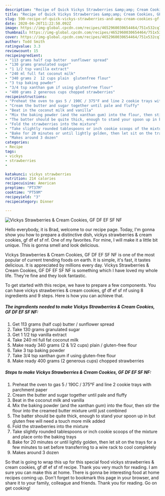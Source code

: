 ```yaml
---
description: "Recipe of Quick Vickys Strawberries &amp;amp; Cream Cookies, GF DF EF SF NF"
title: "Recipe of Quick Vickys Strawberries &amp;amp; Cream Cookies, GF DF EF SF NF"
slug: 590-recipe-of-quick-vickys-strawberries-and-amp-cream-cookies-gf-df-ef-sf-nf
date: 2020-04-26T11:22:50.092Z
image: https://img-global.cpcdn.com/recipes/4652960030654464/751x532cq70/vickys-strawberries-cream-cookies-gf-df-ef-sf-nf-recipe-main-photo.jpg
thumbnail: https://img-global.cpcdn.com/recipes/4652960030654464/751x532cq70/vickys-strawberries-cream-cookies-gf-df-ef-sf-nf-recipe-main-photo.jpg
cover: https://img-global.cpcdn.com/recipes/4652960030654464/751x532cq70/vickys-strawberries-cream-cookies-gf-df-ef-sf-nf-recipe-main-photo.jpg
author: Todd Smith
ratingvalue: 3.3
reviewcount: 15
recipeingredient:
- "113 grams half cup butter  sunflower spread"
- "130 grams granulated sugar"
- "1 1/2 tsp vanilla extract"
- "240 ml full fat coconut milk"
- "340 grams 2  12 cups plain  glutenfree flour"
- "3 tsp baking powder"
- "3/4 tsp xanthan gum if using glutenfree flour"
- "400 grams 2 generous cups chopped strawberries"
recipeinstructions:
- "Preheat the oven to gas 5 / 190C / 375°F and line 2 cookie trays with parchment paper"
- "Cream the butter and sugar together until pale and fluffy"
- "Beat in the coconut milk and vanilla"
- "Mix the baking powder (and the xanthan gum) into the flour, then stir the flour into the creamed butter mixture until just combined"
- "The batter should be quite thick, enough to stand your spoon up in but gluten free will need a touch more milk added"
- "Fold the strawberries into the mixture"
- "Take slightly rounded tablespoons or inch cookie scoops of the mixture and place onto the baking trays"
- "Bake for 20 minutes or until lightly golden, then let sit on the trays for a few minutes to set before transferring to a wire rack to cool completely"
- "Makes around 3 dozen"
categories:
- Recipe
tags:
- vickys
- strawberries
- 

katakunci: vickys strawberries  
nutrition: 214 calories
recipecuisine: American
preptime: "PT37M"
cooktime: "PT59M"
recipeyield: "3"
recipecategory: Dinner

---
```



![Vickys Strawberries &amp; Cream Cookies, GF DF EF SF NF](https://img-global.cpcdn.com/recipes/4652960030654464/751x532cq70/vickys-strawberries-cream-cookies-gf-df-ef-sf-nf-recipe-main-photo.jpg)

Hello everybody, it is Brad, welcome to our recipe page. Today, I'm gonna show you how to prepare a distinctive dish, vickys strawberries &amp; cream cookies, gf df ef sf nf. One of my favorites. For mine, I will make it a little bit unique. This is gonna smell and look delicious.



Vickys Strawberries &amp; Cream Cookies, GF DF EF SF NF is one of the most popular of current trending foods on earth. It is simple, it's fast, it tastes delicious. It is appreciated by millions every day. Vickys Strawberries &amp; Cream Cookies, GF DF EF SF NF is something which I have loved my whole life. They're fine and they look fantastic.


To get started with this recipe, we have to prepare a few components. You can have vickys strawberries &amp; cream cookies, gf df ef sf nf using 8 ingredients and 9 steps. Here is how you can achieve that.

<!--inarticleads1-->

##### The ingredients needed to make Vickys Strawberries &amp; Cream Cookies, GF DF EF SF NF:

1. Get 113 grams (half cup) butter / sunflower spread
1. Take 130 grams granulated sugar
1. Get 1 1/2 tsp vanilla extract
1. Take 240 ml full fat coconut milk
1. Make ready 340 grams (2 &amp; 1/2 cups) plain / gluten-free flour
1. Take 3 tsp baking powder
1. Take 3/4 tsp xanthan gum if using gluten-free flour
1. Make ready 400 grams (2 generous cups) chopped strawberries




<!--inarticleads2-->

##### Steps to make Vickys Strawberries &amp; Cream Cookies, GF DF EF SF NF:

1. Preheat the oven to gas 5 / 190C / 375°F and line 2 cookie trays with parchment paper
1. Cream the butter and sugar together until pale and fluffy
1. Beat in the coconut milk and vanilla
1. Mix the baking powder (and the xanthan gum) into the flour, then stir the flour into the creamed butter mixture until just combined
1. The batter should be quite thick, enough to stand your spoon up in but gluten free will need a touch more milk added
1. Fold the strawberries into the mixture
1. Take slightly rounded tablespoons or inch cookie scoops of the mixture and place onto the baking trays
1. Bake for 20 minutes or until lightly golden, then let sit on the trays for a few minutes to set before transferring to a wire rack to cool completely
1. Makes around 3 dozen




So that is going to wrap this up for this special food vickys strawberries &amp; cream cookies, gf df ef sf nf recipe. Thank you very much for reading. I am sure you can make this at home. There is gonna be interesting food at home recipes coming up. Don't forget to bookmark this page in your browser, and share it to your family, colleague and friends. Thank you for reading. Go on get cooking!
